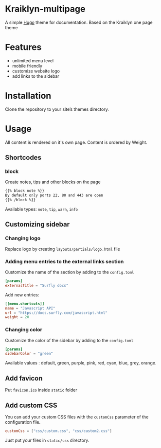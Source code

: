 Kraiklyn-multipage
=====

A simple [Hugo](https://gohugo.io/) theme for documentation. Based on the Kraiklyn one page theme

# Features
 - unlimited menu level
 - mobile friendly
 - customize website logo
 - add links to the sidebar

# Installation
Clone the repository to your site’s themes directory.

# Usage
All content is rendered on it's own page. Content is ordered by Weight.


## Shortcodes

### block
Create notes, tips and other blocks on the page
```markdown
{{% block note %}}
By default only ports 22, 80 and 443 are open
{{% /block %}}
```

Available types: `note`, `tip`, `warn`, `info`


## Customizing sidebar

### Changing logo
Replace logo by creating `layouts/partials/logo.html` file

### Adding menu entries to the external links section
Customize the name of the section by adding to the `config.toml`
```toml
[params]
externalTitle = "Surfly docs"
```

Add new entries:
```toml
[[menu.shortcuts]]
name = "Javascript API"
url = "https://docs.surfly.com/javascript.html"
weight = 20
```

### Changing color
Customize the color of the sidebar by adding to the `config.toml`
```toml
[params]
sidebarColor = "green"
```

Available values : default, green, purple, pink, red, cyan, blue, grey, orange.

## Add favicon
Put `favicon.ico` inside `static` folder


## Add custom CSS
You can add your custom CSS files with the `customCss` parameter of the configuration file.

```toml
customCss = ["css/custom.css", "css/custom2.css"]
```

Just put your files in `static/css` directory.
